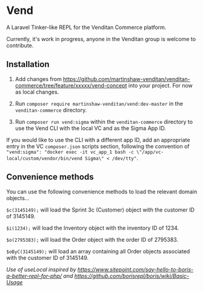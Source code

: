 # Vend

A Laravel Tinker-like REPL for the Venditan Commerce platform.

Currently, it's work in progress, anyone in the Venditan group is welcome to contribute.

## Installation

1. Add changes from https://github.com/martinshaw-venditan/venditan-commerce/tree/feature/xxxxx/vend-concept into your project. For now as local changes.

2. Run `composer require martinshaw-venditan/vend:dev-master` in the `venditan-commerce` directory. 

3. Run `composer run vend:sigma` within the `venditan-commerce` directory to use the Vend CLI with the local VC and as the Sigma App ID.

If you would like to use the CLI with a different app ID, add an appropriate entry in the VC `composer.json` scripts section, following the convention of `"vend:sigma": "docker exec -it vc_app_1 bash -c \"/app/vc-local/custom/vendor/bin/vend Sigma\" < /dev/tty"`.

## Convenience methods

You can use the following convenience methods to load the relevant domain objects...

`$c(3145149);` will load the Sprint 3c (Customer) object with the customer ID of 3145149.

`$i(1234);` will load the Inventory object with the inventory ID of 1234.

`$o(2795383);` will load the Order object with the order ID of 2795383.

`$oByC(3145149);` will load an array containing all Order objects associated with the customer ID of 3145149.

_Use of useLocal inspired by https://www.sitepoint.com/say-hello-to-boris-a-better-repl-for-php/ and https://github.com/borisrepl/boris/wiki/Basic-Usage_
